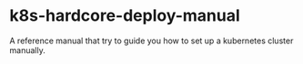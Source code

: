 # k8s-hardcore-deploy-manual
A reference manual that try to guide you how to set up a kubernetes cluster manually.
